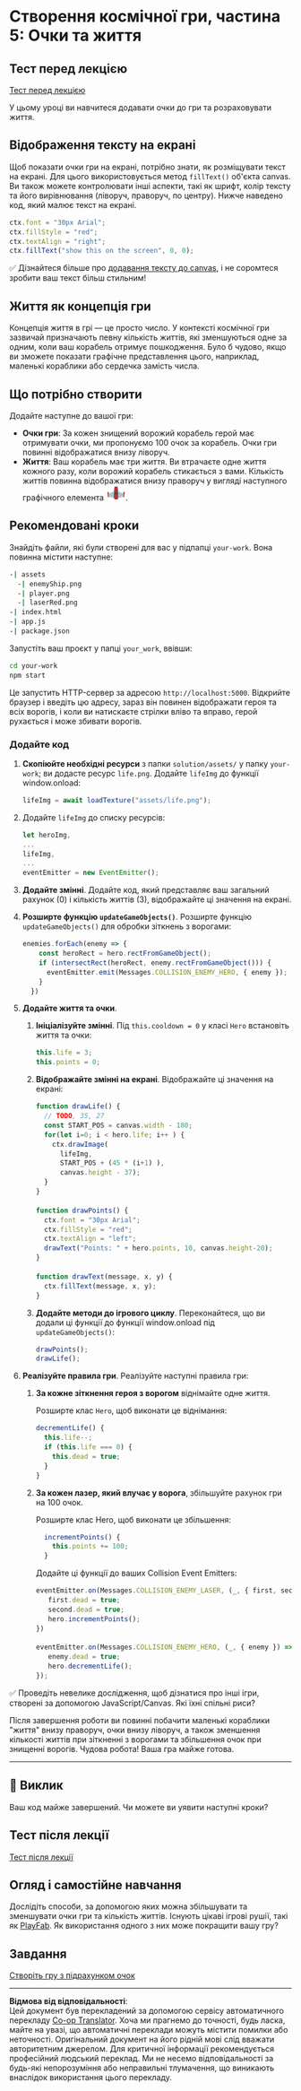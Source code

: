 <!--
CO_OP_TRANSLATOR_METADATA:
{
  "original_hash": "4e8250db84b027c9ff816b4e4c093457",
  "translation_date": "2025-08-27T22:20:46+00:00",
  "source_file": "6-space-game/5-keeping-score/README.md",
  "language_code": "uk"
}
-->
# Створення космічної гри, частина 5: Очки та життя

## Тест перед лекцією

[Тест перед лекцією](https://ashy-river-0debb7803.1.azurestaticapps.net/quiz/37)

У цьому уроці ви навчитеся додавати очки до гри та розраховувати життя.

## Відображення тексту на екрані

Щоб показати очки гри на екрані, потрібно знати, як розміщувати текст на екрані. Для цього використовується метод `fillText()` об'єкта canvas. Ви також можете контролювати інші аспекти, такі як шрифт, колір тексту та його вирівнювання (ліворуч, праворуч, по центру). Нижче наведено код, який малює текст на екрані.

```javascript
ctx.font = "30px Arial";
ctx.fillStyle = "red";
ctx.textAlign = "right";
ctx.fillText("show this on the screen", 0, 0);
```

✅ Дізнайтеся більше про [додавання тексту до canvas](https://developer.mozilla.org/docs/Web/API/Canvas_API/Tutorial/Drawing_text), і не соромтеся зробити ваш текст більш стильним!

## Життя як концепція гри

Концепція життя в грі — це просто число. У контексті космічної гри зазвичай призначають певну кількість життів, які зменшуються одне за одним, коли ваш корабель отримує пошкодження. Було б чудово, якщо ви зможете показати графічне представлення цього, наприклад, маленькі кораблики або сердечка замість числа.

## Що потрібно створити

Додайте наступне до вашої гри:

- **Очки гри**: За кожен знищений ворожий корабель герой має отримувати очки, ми пропонуємо 100 очок за корабель. Очки гри повинні відображатися внизу ліворуч.
- **Життя**: Ваш корабель має три життя. Ви втрачаєте одне життя кожного разу, коли ворожий корабель стикається з вами. Кількість життів повинна відображатися внизу праворуч у вигляді наступного графічного елемента ![зображення життя](../../../../translated_images/life.6fb9f50d53ee0413cd91aa411f7c296e10a1a6de5c4a4197c718b49bf7d63ebf.uk.png).

## Рекомендовані кроки

Знайдіть файли, які були створені для вас у підпапці `your-work`. Вона повинна містити наступне:

```bash
-| assets
  -| enemyShip.png
  -| player.png
  -| laserRed.png
-| index.html
-| app.js
-| package.json
```

Запустіть ваш проєкт у папці `your_work`, ввівши:

```bash
cd your-work
npm start
```

Це запустить HTTP-сервер за адресою `http://localhost:5000`. Відкрийте браузер і введіть цю адресу, зараз він повинен відображати героя та всіх ворогів, і коли ви натискаєте стрілки вліво та вправо, герой рухається і може збивати ворогів.

### Додайте код

1. **Скопіюйте необхідні ресурси** з папки `solution/assets/` у папку `your-work`; ви додасте ресурс `life.png`. Додайте `lifeImg` до функції window.onload:

    ```javascript
    lifeImg = await loadTexture("assets/life.png");
    ```

1. Додайте `lifeImg` до списку ресурсів:

    ```javascript
    let heroImg,
    ...
    lifeImg,
    ...
    eventEmitter = new EventEmitter();
    ```
  
2. **Додайте змінні**. Додайте код, який представляє ваш загальний рахунок (0) і кількість життів (3), відображайте ці значення на екрані.

3. **Розширте функцію `updateGameObjects()`**. Розширте функцію `updateGameObjects()` для обробки зіткнень з ворогами:

    ```javascript
    enemies.forEach(enemy => {
        const heroRect = hero.rectFromGameObject();
        if (intersectRect(heroRect, enemy.rectFromGameObject())) {
          eventEmitter.emit(Messages.COLLISION_ENEMY_HERO, { enemy });
        }
      })
    ```

4. **Додайте життя та очки**. 
   1. **Ініціалізуйте змінні**. Під `this.cooldown = 0` у класі `Hero` встановіть життя та очки:

        ```javascript
        this.life = 3;
        this.points = 0;
        ```

   1. **Відображайте змінні на екрані**. Відображайте ці значення на екрані:

        ```javascript
        function drawLife() {
          // TODO, 35, 27
          const START_POS = canvas.width - 180;
          for(let i=0; i < hero.life; i++ ) {
            ctx.drawImage(
              lifeImg, 
              START_POS + (45 * (i+1) ), 
              canvas.height - 37);
          }
        }
        
        function drawPoints() {
          ctx.font = "30px Arial";
          ctx.fillStyle = "red";
          ctx.textAlign = "left";
          drawText("Points: " + hero.points, 10, canvas.height-20);
        }
        
        function drawText(message, x, y) {
          ctx.fillText(message, x, y);
        }

        ```

   1. **Додайте методи до ігрового циклу**. Переконайтеся, що ви додали ці функції до функції window.onload під `updateGameObjects()`:

        ```javascript
        drawPoints();
        drawLife();
        ```

1. **Реалізуйте правила гри**. Реалізуйте наступні правила гри:

   1. **За кожне зіткнення героя з ворогом** віднімайте одне життя.
   
      Розширте клас `Hero`, щоб виконати це віднімання:

        ```javascript
        decrementLife() {
          this.life--;
          if (this.life === 0) {
            this.dead = true;
          }
        }
        ```

   2. **За кожен лазер, який влучає у ворога**, збільшуйте рахунок гри на 100 очок.

      Розширте клас Hero, щоб виконати це збільшення:
    
        ```javascript
          incrementPoints() {
            this.points += 100;
          }
        ```

        Додайте ці функції до ваших Collision Event Emitters:

        ```javascript
        eventEmitter.on(Messages.COLLISION_ENEMY_LASER, (_, { first, second }) => {
           first.dead = true;
           second.dead = true;
           hero.incrementPoints();
        })

        eventEmitter.on(Messages.COLLISION_ENEMY_HERO, (_, { enemy }) => {
           enemy.dead = true;
           hero.decrementLife();
        });
        ```

✅ Проведіть невелике дослідження, щоб дізнатися про інші ігри, створені за допомогою JavaScript/Canvas. Які їхні спільні риси?

Після завершення роботи ви повинні побачити маленькі кораблики "життя" внизу праворуч, очки внизу ліворуч, а також зменшення кількості життів при зіткненні з ворогами та збільшення очок при знищенні ворогів. Чудова робота! Ваша гра майже готова.

---

## 🚀 Виклик

Ваш код майже завершений. Чи можете ви уявити наступні кроки?

## Тест після лекції

[Тест після лекції](https://ashy-river-0debb7803.1.azurestaticapps.net/quiz/38)

## Огляд і самостійне навчання

Дослідіть способи, за допомогою яких можна збільшувати та зменшувати очки гри та кількість життів. Існують цікаві ігрові рушії, такі як [PlayFab](https://playfab.com). Як використання одного з них може покращити вашу гру?

## Завдання

[Створіть гру з підрахунком очок](assignment.md)

---

**Відмова від відповідальності**:  
Цей документ був перекладений за допомогою сервісу автоматичного перекладу [Co-op Translator](https://github.com/Azure/co-op-translator). Хоча ми прагнемо до точності, будь ласка, майте на увазі, що автоматичні переклади можуть містити помилки або неточності. Оригінальний документ на його рідній мові слід вважати авторитетним джерелом. Для критичної інформації рекомендується професійний людський переклад. Ми не несемо відповідальності за будь-які непорозуміння або неправильні тлумачення, що виникають внаслідок використання цього перекладу.